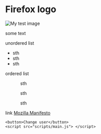 <!DOCTYPE html>
<html>
  <head>
    <meta charset="utf-8">
    <title>My test page</title>
    <link rel="stylesheet" href="styles/style.css">
    <!--copy from google fonts-->
    <link href="https://fonts.googleapis.com/css2?family=Roboto:wght@100&display=swap" rel="stylesheet">
  </head>
  <body>
    <h1>Firefox logo</h1>
    <img src="images/ndsu66su3x751.png" alt="My test image">
    <p>some text</p>
    <p>unordered list</p>
    <ul>
        <li>sth</li>
        <li>sth</li>
        <li>sth</li>
    </ul>
    <p>ordered list</p>
    <ul>
        <ol>sth</ol>
        <ol>sth</ol>
        <ol>sth</ol>
    </ul>
    <p>link <a href="https://www.mozilla.org/en-US/about/manifesto/">Mozilla Manifesto</a></p>

    <button>Change user</button>
    <script src="scripts/main.js"> </script>

  </body>
</html> 
